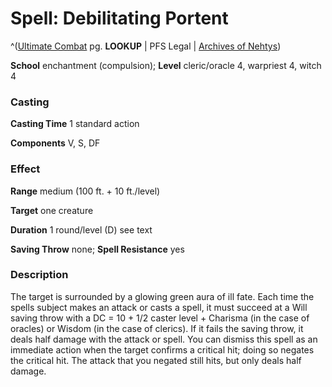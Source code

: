 # Spell: Debilitating Portent

^([Ultimate Combat][ss-debilitating-portent] pg. **LOOKUP** | PFS Legal | [Archives of Nehtys][sn-debilitating-portent])

**School** enchantment (compulsion); **Level** cleric/oracle 4, warpriest 4, witch 4

### Casting

**Casting Time** 1 standard action  

**Components** V, S, DF

### Effect

**Range** medium (100 ft. + 10 ft./level)  

**Target** one creature  

**Duration** 1 round/level (D) see text  

**Saving Throw** none; **Spell Resistance** yes

### Description

The target is surrounded by a glowing green aura of ill fate. Each time the spells subject makes an attack or casts a spell, it must succeed at a Will saving throw with a DC = 10 + 1/2 caster level + Charisma (in the case of oracles) or Wisdom (in the case of clerics). If it fails the saving throw, it deals half damage with the attack or spell. You can dismiss this spell as an immediate action when the target confirms a critical hit; doing so negates the critical hit. The attack that you negated still hits, but only deals half damage.

[ss-debilitating-portent]: http://paizo.com/pathfinderRPG/v57
[sn-debilitating-portent]: http://www.archivesofnethys.com/SpellDisplay.aspx?ItemName=Debilitating%20Portent